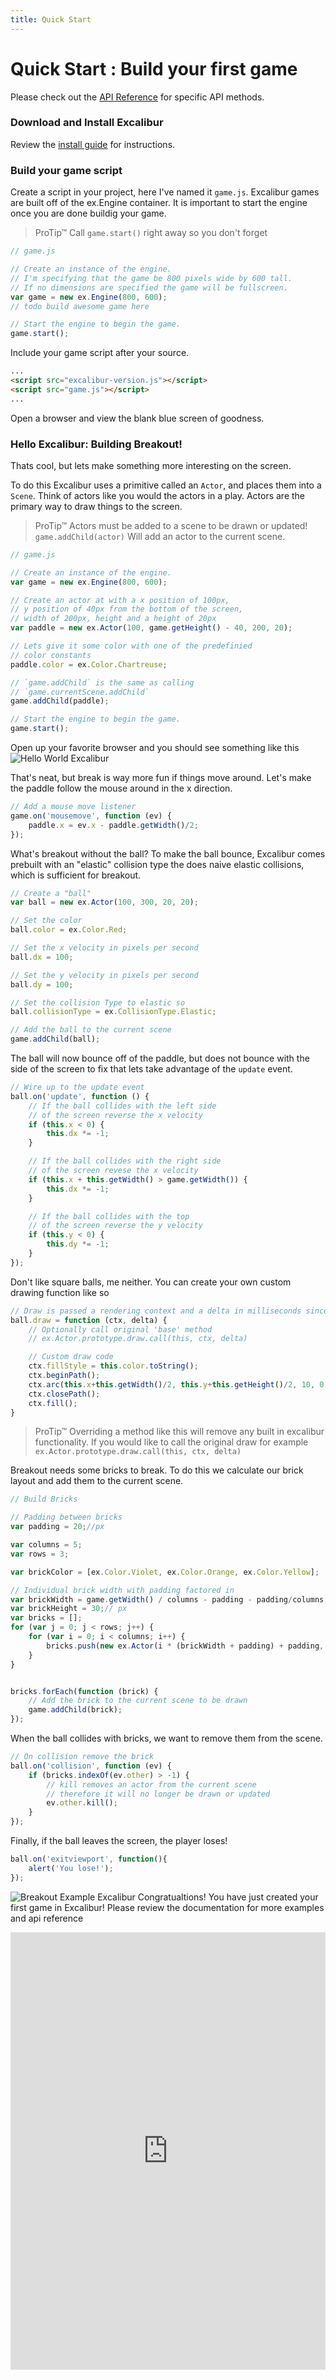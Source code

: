 ```yaml
---
title: Quick Start
---
```


# Quick Start : Build your first game

Please check out the [API Reference](/docs/api) for specific API methods.


### Download and Install Excalibur 

Review the [install guide](/docs/install.html) for instructions.


### Build your game script

Create a script in your project, here I've named it `game.js`. Excalibur games are built off of the ex.Engine container. It is important to start the engine once you are done buildig your game.

>ProTip&trade;  Call `game.start()` right away so you don't forget


```javascript
// game.js

// Create an instance of the engine. 
// I'm specifying that the game be 800 pixels wide by 600 tall. 
// If no dimensions are specified the game will be fullscreen.
var game = new ex.Engine(800, 600);
// todo build awesome game here

// Start the engine to begin the game.
game.start();
```

Include your game script after your source.

```html
...
<script src="excalibur-version.js"></script>
<script src="game.js"></script>
...

```

Open a browser and view the blank blue screen of goodness.


### Hello Excalibur: Building Breakout!

Thats cool, but lets make something more interesting on the screen.

To do this Excalibur uses a primitive called an `Actor`, and places them into a `Scene`. Think of actors like you would the actors in a play. Actors are the primary way to draw things to the screen.


> ProTip&trade; Actors must be added to a scene to be drawn or updated! `game.addChild(actor)` Will add an actor to the current scene.

```javascript
// game.js

// Create an instance of the engine. 
var game = new ex.Engine(800, 600);

// Create an actor at with a x position of 100px,
// y position of 40px from the bottom of the screen,
// width of 200px, height and a height of 20px
var paddle = new ex.Actor(100, game.getHeight() - 40, 200, 20);

// Lets give it some color with one of the predefinied
// color constants
paddle.color = ex.Color.Chartreuse;

// `game.addChild` is the same as calling 
// `game.currentScene.addChild`
game.addChild(paddle);

// Start the engine to begin the game.
game.start();

```

Open up your favorite browser and you should see something like this
![Hello World Excalibur](images/quickstart/breakoutPartial.png "Hello World Excalibur")


That's neat, but break is way more fun if things move around. Let's make the paddle follow the mouse around in the x direction.
   
```javascript
// Add a mouse move listener
game.on('mousemove', function (ev) {
    paddle.x = ev.x - paddle.getWidth()/2;
});
```

What's breakout without the ball? To make the ball bounce, Excalibur comes prebuilt with an "elastic" collision type the does naive elastic collisions, which is sufficient for breakout.

```javascript
// Create a "ball"
var ball = new ex.Actor(100, 300, 20, 20);

// Set the color
ball.color = ex.Color.Red;

// Set the x velocity in pixels per second
ball.dx = 100;

// Set the y velocity in pixels per second
ball.dy = 100;

// Set the collision Type to elastic so 
ball.collisionType = ex.CollisionType.Elastic;

// Add the ball to the current scene
game.addChild(ball);

```

The ball will now bounce off of the paddle, but does not bounce with the side of the screen to fix that lets take advantage of the `update` event.

```javascript
// Wire up to the update event
ball.on('update', function () {
    // If the ball collides with the left side 
    // of the screen reverse the x velocity
    if (this.x < 0) {
        this.dx *= -1;
    }

    // If the ball collides with the right side
    // of the screen revese the x velocity
    if (this.x + this.getWidth() > game.getWidth()) {
        this.dx *= -1;
    }

    // If the ball collides with the top
    // of the screen reverse the y velocity
    if (this.y < 0) {
        this.dy *= -1;
    }    
});

```

Don't like square balls, me neither. You can create your own custom drawing function like so


```javascript
// Draw is passed a rendering context and a delta in milliseconds since the last frame
ball.draw = function (ctx, delta) {
	// Optionally call original 'base' method
	// ex.Actor.prototype.draw.call(this, ctx, delta)

	// Custom draw code
    ctx.fillStyle = this.color.toString();
    ctx.beginPath();
    ctx.arc(this.x+this.getWidth()/2, this.y+this.getHeight()/2, 10, 0, Math.PI * 2);
    ctx.closePath();
    ctx.fill();
}

```
> ProTip&trade; Overriding a method like this will remove any built in excalibur functionality. If you would like to call the original draw for example `ex.Actor.prototype.draw.call(this, ctx, delta)`


Breakout needs some bricks to break. To do this we calculate our brick layout and add them to the current scene.

```javascript
// Build Bricks

// Padding between bricks
var padding = 20;//px

var columns = 5;
var rows = 3;

var brickColor = [ex.Color.Violet, ex.Color.Orange, ex.Color.Yellow];

// Individual brick width with padding factored in
var brickWidth = game.getWidth() / columns - padding - padding/columns; // px
var brickHeight = 30;// px
var bricks = [];
for (var j = 0; j < rows; j++) {
    for (var i = 0; i < columns; i++) {
        bricks.push(new ex.Actor(i * (brickWidth + padding) + padding, j * (brickHeight + padding) + padding, brickWidth, brickHeight, brickColor[j % brickColor.length]));
    }
}


bricks.forEach(function (brick) {
    // Add the brick to the current scene to be drawn
    game.addChild(brick);
});
```

When the ball collides with bricks, we want to remove them from the scene.
```javascript
// On collision remove the brick
ball.on('collision', function (ev) {
    if (bricks.indexOf(ev.other) > -1) {
        // kill removes an actor from the current scene
        // therefore it will no longer be drawn or updated
        ev.other.kill();
    }
});
```

Finally, if the ball leaves the screen, the player loses!
```javascript
ball.on('exitviewport', function(){
	alert('You lose!');
});

```

![Breakout Example Excalibur](images/quickstart/breakoutFinal.png "Breakout Example Excalibur")
Congratualtions! You have just created your first game in Excalibur! Please review the documentation for more examples and api reference

<iframe width="100%" height="700" src="http://jsfiddle.net/excaliburjs/6Ay9S/embedded/" allowfullscreen="allowfullscreen" frameborder="0"></iframe>






